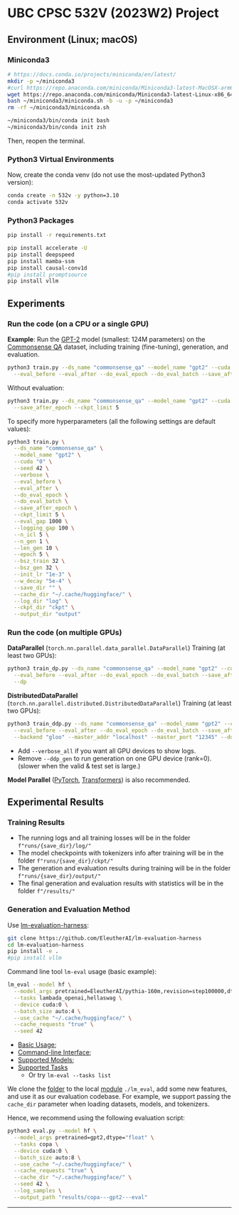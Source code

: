 # UBC CPSC 532V (2023W2) Project

## Environment (Linux; macOS)

### Miniconda3

```bash
# https://docs.conda.io/projects/miniconda/en/latest/
mkdir -p ~/miniconda3
#curl https://repo.anaconda.com/miniconda/Miniconda3-latest-MacOSX-arm64.sh -o ~/miniconda3/miniconda.sh
wget https://repo.anaconda.com/miniconda/Miniconda3-latest-Linux-x86_64.sh -O ~/miniconda3/miniconda.sh
bash ~/miniconda3/miniconda.sh -b -u -p ~/miniconda3
rm -rf ~/miniconda3/miniconda.sh

~/miniconda3/bin/conda init bash
~/miniconda3/bin/conda init zsh
```

Then, reopen the terminal.

### Python3 Virtual Environments

Now, create the conda venv (do not use the most-updated Python3 version):

```bash
conda create -n 532v -y python=3.10
conda activate 532v
```

### Python3 Packages

```bash
pip install -r requirements.txt
```

```bash
pip install accelerate -U
pip install deepspeed
pip install mamba-ssm
pip install causal-conv1d
#pip install promptsource
pip install vllm
```

## Experiments

### Run the code (on a CPU or a single GPU)

**Example**: Run the [GPT-2](https://huggingface.co/openai-community/gpt2) model (smallest: 124M parameters)
on the [Commonsense QA](https://huggingface.co/datasets/tau/commonsense_qa) dataset,
including training (fine-tuning), generation, and evaluation.

```bash
python3 train.py --ds_name "commonsense_qa" --model_name "gpt2" --cuda "0" --verbose \
  --eval_before --eval_after --do_eval_epoch --do_eval_batch --save_after_epoch --ckpt_limit 5
```

Without evaluation:

```bash
python3 train.py --ds_name "commonsense_qa" --model_name "gpt2" --cuda "0" --verbose \
  --save_after_epoch --ckpt_limit 5
```

To specify more hyperparameters (all the following settings are default values):

```bash
python3 train.py \
  --ds_name "commonsense_qa" \
  --model_name "gpt2" \
  --cuda "0" \
  --seed 42 \
  --verbose \
  --eval_before \
  --eval_after \
  --do_eval_epoch \
  --do_eval_batch \
  --save_after_epoch \
  --ckpt_limit 5 \
  --eval_gap 1000 \
  --logging_gap 100 \
  --n_icl 5 \
  --n_gen 1 \
  --len_gen 10 \
  --epoch 5 \
  --bsz_train 32 \
  --bsz_gen 32 \
  --init_lr "1e-3" \
  --w_decay "5e-4" \
  --save_dir "" \
  --cache_dir "~/.cache/huggingface/" \
  --log_dir "log" \
  --ckpt_dir "ckpt" \
  --output_dir "output"
```

### Run the code (on multiple GPUs)

**DataParallel** (`torch.nn.parallel.data_parallel.DataParallel`) Training (at least two GPUs):

```bash
python3 train_dp.py --ds_name "commonsense_qa" --model_name "gpt2" --cuda "0,1" --verbose \
  --eval_before --eval_after --do_eval_epoch --do_eval_batch --save_after_epoch --ckpt_limit 5 \
  --dp
```

**DistributedDataParallel** (`torch.nn.parallel.distributed.DistributedDataParallel`) Training (at least two GPUs):

```bash
python3 train_ddp.py --ds_name "commonsense_qa" --model_name "gpt2" --cuda "0,1" --verbose \
  --eval_before --eval_after --do_eval_epoch --do_eval_batch --save_after_epoch --ckpt_limit 5 \
  --backend "gloo" --master_addr "localhost" --master_port "12345" --ddp --ddp_gen
```

* Add `--verbose_all` if you want all GPU devices to show logs.
* Remove `--ddp_gen` to run generation on one GPU device (rank=0). (slower when the valid & test set is large.)

**Model Parallel** ([PyTorch](https://pytorch.org/tutorials/intermediate/model_parallel_tutorial.html), 
[Transformers](https://huggingface.co/transformers/v4.9.2/parallelism.html)) is also recommended.

## Experimental Results

### Training Results

- The running logs and all training losses will be in the folder `f"runs/{save_dir}/log/"`
- The model checkpoints with tokenizers info after training will be in the folder `f"runs/{save_dir}/ckpt/"`
- The generation and evaluation results during training will be in the folder `f"runs/{save_dir}/output/"`
- The final generation and evaluation results with statistics will be in the folder `f"/results/"`

### Generation and Evaluation Method

Use [lm-evaluation-harness](https://github.com/EleutherAI/lm-evaluation-harness):

```bash
git clone https://github.com/EleutherAI/lm-evaluation-harness
cd lm-evaluation-harness
pip install -e .
#pip install vllm
```

Command line tool `lm-eval` usage (basic example):

```bash
lm_eval --model hf \
  --model_args pretrained=EleutherAI/pythia-160m,revision=step100000,dtype="float" \
  --tasks lambada_openai,hellaswag \
  --device cuda:0 \
  --batch_size auto:4 \
  --use_cache "~/.cache/huggingface/" \
  --cache_requests "true" \
  --seed 42
```

* [Basic Usage](https://github.com/EleutherAI/lm-evaluation-harness?tab=readme-ov-file#basic-usage);
* [Command-line Interface](https://github.com/EleutherAI/lm-evaluation-harness/blob/main/docs/interface.md);
* [Supported Models](https://docs.vllm.ai/en/latest/models/supported_models.html);
* [Supported Tasks](https://github.com/EleutherAI/lm-evaluation-harness/tree/main/lm_eval/tasks)
  * Or try `lm-eval --tasks list`

We clone the [folder](https://github.com/EleutherAI/lm-evaluation-harness/tree/main/lm_eval) to
the local [module](./lm_eval/) `./lm_eval`, add some new features, and use it as our evaluation codebase.
For example, we support passing the `cache_dir` parameter when loading datasets, models, and tokenizers.

Hence, we recommend using the following evaluation script:

```bash
python3 eval.py --model hf \
  --model_args pretrained=gpt2,dtype="float" \
  --tasks copa \
  --device cuda:0 \
  --batch_size auto:8 \
  --use_cache "~/.cache/huggingface/" \
  --cache_requests "true" \
  --cache_dir "~/.cache/huggingface/" \
  --seed 42 \
  --log_samples \
  --output_path "results/copa---gpt2---eval"
```

---
